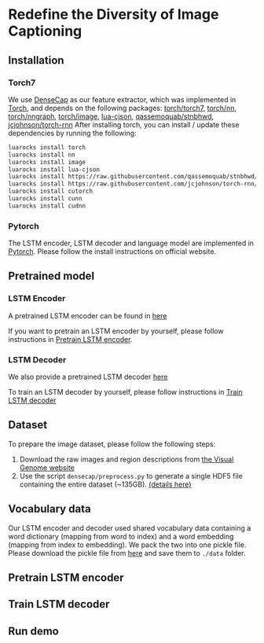 # Redefine the Diversity of Image Captioning

## Installation
### Torch7
We use [DenseCap](https://github.com/jcjohnson/densecap) as our feature extractor, which was implemented in [Torch](http://torch.ch/), and depends on the following packages: [torch/torch7](https://github.com/torch/torch7), [torch/nn](https://github.com/torch/nn), [torch/nngraph](https://github.com/torch/nngraph), [torch/image](https://github.com/torch/image), [lua-cjson](https://luarocks.org/modules/luarocks/lua-cjson), [qassemoquab/stnbhwd](https://github.com/qassemoquab/stnbhwd), [jcjohnson/torch-rnn](https://github.com/jcjohnson/torch-rnn)
After installing torch, you can install / update these dependencies by running the following:

```bash
luarocks install torch
luarocks install nn
luarocks install image
luarocks install lua-cjson
luarocks install https://raw.githubusercontent.com/qassemoquab/stnbhwd/master/stnbhwd-scm-1.rockspec
luarocks install https://raw.githubusercontent.com/jcjohnson/torch-rnn/master/torch-rnn-scm-1.rockspec
luarocks install cutorch
luarocks install cunn
luarocks install cudnn
```
### Pytorch
The LSTM encoder, LSTM decoder and language model are implemented in [Pytorch](https://pytorch.org/get-started/locally/). Please follow the install instructions on official website.  

## Pretrained model
### LSTM Encoder
A pretrained LSTM encoder can be found in [here](https://drive.google.com/file/d/1OFbXUjr9SNc2mGP2YGFdKbr3jiV5uf1w/view?usp=sharing)

If you want to pretrain an LSTM encoder by yourself, please follow instructions in [Pretrain LSTM encoder](#pretrain-lstm-encoder).

### LSTM Decoder
We also provide a pretrained LSTM decoder [here](https://drive.google.com/open?id=1FumbUN5Br8lkGhRoLlapHuQpaFHIjlxK)

To train an LSTM decoder by yourself, please follow instructions in [Train LSTM decoder](#train-lstm-decoder)

## Dataset
To prepare the image dataset, please follow the following steps:
1. Download the raw images and region descriptions from [the Visual Genome website](https://visualgenome.org/api/v0/api_home.html)
2. Use the script `densecap/preprocess.py` to generate a single HDF5 file containing the entire dataset (\~135GB). 
   [(details here)](https://github.com/jcjohnson/densecap/blob/master/doc/FLAGS.md#preprocesspy)

## Vocabulary data
Our LSTM encoder and decoder used shared vocabulary data containing a word dictionary (mapping from word to index) and a word embedding (mapping from index to embedding). We pack the two into one pickle file. Please download the pickle file from [here](https://drive.google.com/open?id=1Kdn8zhTKcYjlkD_UPXCalCfTOXULh_jH) and save them to `./data` folder. 

## Pretrain LSTM encoder


## Train LSTM decoder


## Run demo



